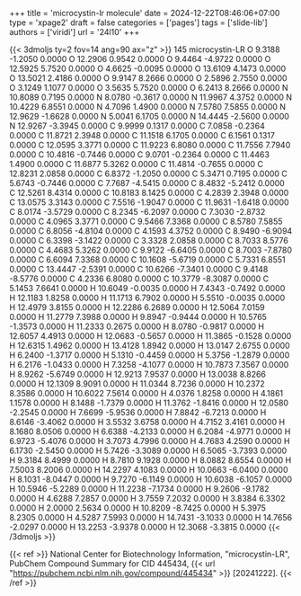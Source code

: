+++
title = 'microcystin-lr molecule'
date = 2024-12-22T08:46:06+07:00
type = 'xpage2'
draft = false
categories = ['pages']
tags = ['slide-lib']
authors = ['viridi']
url = '24l10'
+++
<!--more-->

{{< 3dmoljs ty=2 fov=14 ang=90 ax="z" >}}
145
microcystin-LR
O    9.3188   -1.2050    0.0000 
O   12.2906    0.9542    0.0000 
O    9.4464   -4.9722    0.0000 
O   12.5925    5.7520    0.0000 
O    4.6625   -0.0095    0.0000 
O   13.6109    4.1473    0.0000 
O   13.5021    2.4186    0.0000 
O    9.9147    8.2666    0.0000 
O    2.5896    2.7550    0.0000 
O    3.1249    1.1077    0.0000 
O    3.5635    5.7520    0.0000 
O    6.2413    8.2666    0.0000 
N   10.8089    0.7195    0.0000 
N    8.0780   -0.3617    0.0000 
N   11.9967    4.3752    0.0000 
N   10.4229    6.8551    0.0000 
N    4.7096    1.4900    0.0000 
N    7.5780    7.5855    0.0000 
N   12.9629   -1.6628    0.0000 
N    5.0041    6.1705    0.0000 
N   14.4445   -2.5600    0.0000 
N   12.9267   -3.3945    0.0000 
C    9.9999    0.1317    0.0000
C    7.0858   -0.2364    0.0000
C   11.8721    2.3948    0.0000
C   11.1518    6.1705    0.0000
C    6.1561    0.1317    0.0000
C   12.0595    3.3771    0.0000
C   11.9223    6.8080    0.0000 
C   11.7556    7.7940    0.0000 
C   10.4816   -0.7446    0.0000 
C    9.0701   -0.2364    0.0000 
C   11.4463    1.4900    0.0000 
C   11.6877    5.3262    0.0000 
C   11.4814   -0.7655    0.0000 
C   12.8231    2.0858    0.0000 
C    6.8372   -1.2050    0.0000 
C    5.3471    0.7195    0.0000 
C    5.6743   -0.7446    0.0000 
C    7.7687   -4.5415    0.0000
C    8.4832   -5.2412    0.0000
C   12.5261    8.4314    0.0000 
C   10.8183    8.1425    0.0000 
C    4.2839    2.3948    0.0000
C   13.0575    3.3143    0.0000 
C    7.5516   -1.9047    0.0000 
C   11.9631   -1.6418    0.0000 
C    8.0174   -3.5729    0.0000 
C    8.2345   -6.2097    0.0000 
C    7.3030   -2.8732    0.0000 
C    4.0965    3.3771    0.0000 
C    9.5466    7.3368    0.0000 
C    8.5780    7.5855    0.0000
C    6.8056   -4.8104    0.0000 
C    4.1593    4.3752    0.0000 
C    8.9490   -6.9094    0.0000 
C    6.3398   -3.1422    0.0000 
C    3.3328    2.0858    0.0000 
C    8.7033    8.5776    0.0000 
C    4.4683    5.3262    0.0000 
C    9.9122   -6.6405    0.0000 
C    8.7003   -7.8780    0.0000 
C    6.6094    7.3368    0.0000 
C   10.1608   -5.6719    0.0000 
C    5.7331    6.8551    0.0000 
C   13.4447   -2.5391    0.0000 
C   10.6266   -7.3401    0.0000 
C    9.4148   -8.5776    0.0000 
C    4.2336    6.8080    0.0000 
C   10.3779   -8.3087    0.0000 
C    5.1453    7.6641    0.0000 
H   10.6049   -0.0035    0.0000 
H    7.4343   -0.7492    0.0000 
H   12.1183    1.8258    0.0000 
H   11.1713    6.7902    0.0000 
H    5.5510   -0.0035    0.0000 
H   12.4979    3.8155    0.0000 
H   12.2286    6.2689    0.0000 
H   12.5064    7.0159    0.0000 
H   11.2779    7.3988    0.0000 
H    9.8947   -0.9444    0.0000 
H   10.5765   -1.3573    0.0000 
H   11.2333    0.2675    0.0000 
H    8.0780   -0.9817    0.0000 
H   12.6057    4.4913    0.0000 
H   12.0683   -0.5657    0.0000 
H   11.3865   -0.1528    0.0000 
H   12.6315    1.4962    0.0000 
H   13.4128    1.8942    0.0000 
H   13.0147    2.6755    0.0000 
H    6.2400   -1.3717    0.0000 
H    5.1310   -0.4459    0.0000 
H    5.3756   -1.2879    0.0000 
H    6.2176   -1.0433    0.0000 
H    7.3258   -4.1077    0.0000 
H   10.7873    7.3567    0.0000 
H    8.9262   -5.6749    0.0000 
H   12.9213    7.9537    0.0000 
H   13.0038    8.8266    0.0000 
H   12.1309    8.9091    0.0000 
H   11.0344    8.7236    0.0000 
H   10.2372    8.3586    0.0000 
H   10.6022    7.5614    0.0000 
H    4.0376    1.8258    0.0000 
H    4.1861    1.1578    0.0000 
H    8.1488   -1.7379    0.0000 
H   11.3762   -1.8416    0.0000 
H   12.0580   -2.2545    0.0000 
H    7.6699   -5.9536    0.0000 
H    7.8842   -6.7213    0.0000 
H    8.6146   -3.4062    0.0000 
H    3.5532    3.6758    0.0000 
H    4.7152    3.4161    0.0000 
H    8.1680    8.0506    0.0000 
H    6.6388   -4.2133    0.0000 
H    6.2084   -4.9771    0.0000 
H    6.9723   -5.4076    0.0000 
H    3.7073    4.7996    0.0000 
H    4.7683    4.2590    0.0000 
H    6.1730   -2.5450    0.0000 
H    5.7426   -3.3089    0.0000 
H    6.5065   -3.7393    0.0000 
H    9.3184    8.4999    0.0000 
H    8.7810    9.1928    0.0000 
H    8.0882    8.6554    0.0000 
H    7.5003    8.2006    0.0000 
H   14.2297    4.1083    0.0000 
H   10.0663   -6.0400    0.0000 
H    8.1031   -8.0447    0.0000 
H    9.7270   -6.1149    0.0000 
H   10.6038   -6.1057    0.0000 
H   10.5946   -5.2289    0.0000 
H   11.2238   -7.1734    0.0000 
H    9.2606   -9.1782    0.0000 
H    4.6288    7.2857    0.0000 
H    3.7559    7.2032    0.0000 
H    3.8384    6.3302    0.0000 
H    2.0000    2.5634    0.0000 
H   10.8209   -8.7425    0.0000 
H    5.3975    8.2305    0.0000 
H    4.5287    7.5993    0.0000 
H   14.7431   -3.1033    0.0000 
H   14.7656   -2.0297    0.0000 
H   13.2253   -3.9378    0.0000 
H   12.3068   -3.3815    0.0000 
{{< /3dmoljs >}}

{{< ref >}}
National Center for Biotechnology Information, "microcystin-LR", PubChem Compound Summary for CID 445434, {{< url "https://pubchem.ncbi.nlm.nih.gov/compound/445434" >}} [20241222].
{{< /ref >}}
